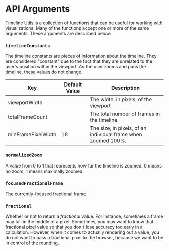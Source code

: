 # API Arguments

Timeline Utils is a collection of functions that can be useful for working with visualizations. Many of the functions
accept one or more of the same arguments. These arguments are described below:

### `timelineConstants`

The timeline constants are pieces of information about the timeline. They are considered "constant" due to the fact that they are
unrelated to the user's position within the viewport. As the user zooms and pans the timeline, these values do not change.

| Key                | Default Value | Description                                                   |
| ------------------ | ------------- | ------------------------------------------------------------- |
| viewportWidth      |               | The width, in pixels, of the viewport                         |
| totalFrameCount    |               | The total number of frames in the timeline                    |
| minFramePixelWidth | 18            | The size, in pixels, of an individual frame when zoomed 100%. |

### `normalizedZoom`

A value from 0 to 1 that represents how far the timeline is zoomed. 0 means no zoom, 1 means maximally zoomed.

### `focusedFractionalFrame`

The currently-focused fractional frame.

### `fractional`

Whether or not to return a _fractional_ value. For instance, sometimes a frame may fall in the middle of a pixel. Sometimes, you may
want to know that fractional pixel value so that you don't lose accuracy too early in a calculation. However, when it comes to actually
rendering out a value, you do not want to pass a fractional pixel to the browser, because we want to be in control of the rounding.
